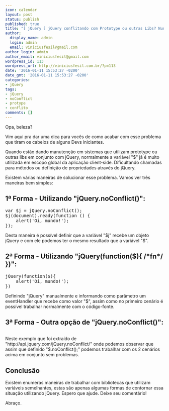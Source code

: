 ```yaml
---
icon: calendar
layout: post
status: publish
published: true
title: "[ jQuery ] jQuery conflitando com Prototype ou outras Libs? Nunca mais!"
author:
  display_name: admin
  login: admin
  email: viniciusfesil@gmail.com
author_login: admin
author_email: viniciusfesil@gmail.com
wordpress_id: 113
wordpress_url: http://viniciusfesil.com.br/?p=113
date: '2016-01-11 15:53:27 -0200'
date_gmt: '2016-01-11 15:53:27 -0200'
categories:
- jQuery
tags:
- jQuery
- noConflict
- protype
- conflito
comments: []
---
```

<p>Opa, beleza?</p>
<p>Vim aqui pra dar uma dica para voc&ecirc;s de como acabar com esse problema que tiram os cabelos de alguns Devs iniciantes.</p>
<p>Quando est&atilde;o dando manuten&ccedil;&atilde;o em sistemas que utilizam prototype ou outras libs em conjunto com jQuery, normalmente a vari&aacute;vel "$" j&aacute; &eacute; muito utilizada em escopo global da aplica&ccedil;&atilde;o client-side. Dificultando chamadas para m&eacute;todos ou defini&ccedil;&atilde;o de propriedades atrav&eacute;s do jQuery.</p>
<p>Existem v&aacute;rias maneiras de solucionar esse problema.&nbsp;Vamos ver tr&ecirc;s maneiras bem simples:</p>
<h2>1&ordf; Forma - Utilizando "jQuery.noConflict()":</h2>
<pre lang="javascript">var $j = jQuery.noConflict();
$j(document).ready(function () {
	alert('Oi, mundo!');
});
</pre>
<p>Desta maneira &eacute; poss&iacute;vel definir que a vari&aacute;vel "$j" recebe um objeto jQuery e com ele podemos ter o mesmo resultado que a vari&aacute;vel "$".</p>
<h2>2&ordf; Forma - Utilizando "jQuery(function($){ /*fn*/ })":</h2>
<pre lang="javascript">jQuery(function($){
	alert('Oi, mundo!');
})
</pre>
<p>Definindo "jQuery" manualmente e informando como par&acirc;metro um eventHandler que recebe como valor "$", assim como no primeiro cen&aacute;rio &eacute; poss&iacute;vel trabalhar normalmente com o c&oacute;digo-fonte.</p>
<h2>3&ordf; Forma - Outra op&ccedil;&atilde;o de "jQuery.noConflict()":</h2>
<pre lang="javascript"><script src="other_lib.js"></script><script src="jquery.js"></script><script>// <![CDATA[
$.noConflict();
jQuery( document ).ready(function( $ ) {
  // Code that uses jQuery's $ can follow here.
});
// Code that uses other library's $ can follow here.
// ]]></script></pre>
<p>Neste exemplo que foi extra&iacute;do de "http://api.jquery.com/jQuery.noConflict/" onde podemos observar que assim que definido "$.noConflict();" podemos trabalhar com os 2 cen&aacute;rios acima em conjunto sem problemas.</p>
<h2>Conclus&atilde;o</h2>
<p>Existem enumeras maneiras de trabalhar com bibliotecas que utilizam vari&aacute;veis semelhantes, estas s&atilde;o apenas algumas formas de contornar essa situa&ccedil;&atilde;o utilizando jQuery. Espero que ajude. Deixe seu coment&aacute;rio!</p>
<p>Abra&ccedil;o.</p>
